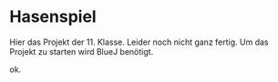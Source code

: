 # Hasenspiel
Hier das Projekt der 11. Klasse. Leider noch nicht ganz fertig. Um das Projekt zu starten wird BlueJ benötigt.

ok.
